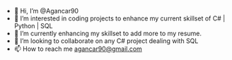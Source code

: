 - 👋 Hi, I’m @Agancar90
- 👀 I’m interested in coding projects to enhance my current skillset of C# | Python | SQL
- 🌱 I’m currently enhancing my skillset to add more to my resume.  
- 💞️ I’m looking to collaborate on any C# project dealing with SQL
- 📫 How to reach me agancar90@gmail.com

<!---
Agancar90/Agancar90 is a ✨ special ✨ repository because its `README.md` (this file) appears on your GitHub profile.
You can click the Preview link to take a look at your changes.
--->
